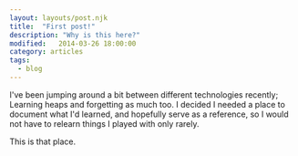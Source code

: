 ```yaml
---
layout: layouts/post.njk
title:  "First post!"
description: "Why is this here?"
modified:   2014-03-26 18:00:00
category: articles
tags:
  - blog
---
```


I've been jumping around a bit between different technologies recently; Learning heaps and forgetting as much too. I decided I needed a place to document what I'd learned, and hopefully serve as a reference, so I would not have to relearn things I played with only rarely.

This is that place.


